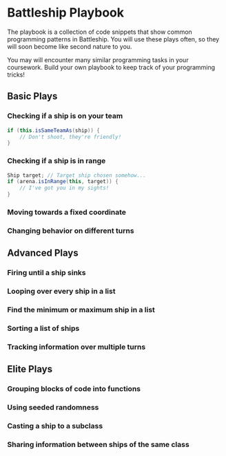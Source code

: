 # Battleship Playbook

The playbook is a collection of code snippets that show common programming patterns in Battleship. You will use these plays often, so they will soon become like second nature to you.

You may will encounter many similar programming tasks in your coursework. Build your own playbook to keep track of your programming tricks!

## Basic Plays

### Checking if a ship is on your team

```java
if (this.isSameTeamAs(ship)) {
	// Don't shoot, they're friendly!
}
```

### Checking if a ship is in range

```java
Ship target; // Target ship chosen somehow...
if (arena.isInRange(this, target)) {
	// I've got you in my sights!
}
```

### Moving towards a fixed coordinate

### Changing behavior on different turns

## Advanced Plays

### Firing until a ship sinks

### Looping over every ship in a list

### Find the minimum or maximum ship in a list

### Sorting a list of ships

### Tracking information over multiple turns

## Elite Plays

### Grouping blocks of code into functions

### Using seeded randomness

### Casting a ship to a subclass

### Sharing information between ships of the same class
